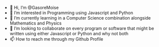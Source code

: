 - 👋 Hi, I’m @GasoreMoise
- 👀 I’m interested in Programming using Javascript and Python
- 🌱 I’m currently learning in a Computer Science combination alongside Mathematics and Physics
- 💞️ I’m looking to collaborate on every program or software that might be written using either Javascript or Python and why not both
- 📫 How to reach me through my Github Profile

<!---
GasoreMoise/GasoreMoise is a ✨ special ✨ repository because its `README.md` (this file) appears on your GitHub profile.
You can click the Preview link to take a look at your changes.
--->
